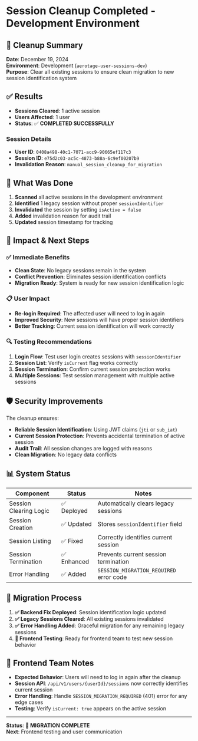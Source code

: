 # Session Cleanup Completed - Development Environment

## 🎯 **Cleanup Summary**

**Date**: December 19, 2024  
**Environment**: Development (`aerotage-user-sessions-dev`)  
**Purpose**: Clear all existing sessions to ensure clean migration to new session identification system

## ✅ **Results**

- **Sessions Cleared**: 1 active session
- **Users Affected**: 1 user
- **Status**: ✅ **COMPLETED SUCCESSFULLY**

### Session Details
- **User ID**: `0408a498-40c1-7071-acc9-90665ef117c3`
- **Session ID**: `e75d2c03-ac5c-4873-b88a-6c9ef00207b9`
- **Invalidation Reason**: `manual_session_cleanup_for_migration`

## 🔧 **What Was Done**

1. **Scanned** all active sessions in the development environment
2. **Identified** 1 legacy session without proper `sessionIdentifier`
3. **Invalidated** the session by setting `isActive = false`
4. **Added** invalidation reason for audit trail
5. **Updated** session timestamp for tracking

## 🚀 **Impact & Next Steps**

### ✅ **Immediate Benefits**
- **Clean State**: No legacy sessions remain in the system
- **Conflict Prevention**: Eliminates session identification conflicts
- **Migration Ready**: System is ready for new session identification logic

### 📋 **User Impact**
- **Re-login Required**: The affected user will need to log in again
- **Improved Security**: New sessions will have proper session identifiers
- **Better Tracking**: Current session identification will work correctly

### 🔍 **Testing Recommendations**
1. **Login Flow**: Test user login creates sessions with `sessionIdentifier`
2. **Session List**: Verify `isCurrent` flag works correctly
3. **Session Termination**: Confirm current session protection works
4. **Multiple Sessions**: Test session management with multiple active sessions

## 🛡️ **Security Improvements**

The cleanup ensures:
- **Reliable Session Identification**: Using JWT claims (`jti` or `sub_iat`)
- **Current Session Protection**: Prevents accidental termination of active session
- **Audit Trail**: All session changes are logged with reasons
- **Clean Migration**: No legacy data conflicts

## 📊 **System Status**

| Component | Status | Notes |
|-----------|--------|-------|
| Session Clearing Logic | ✅ Deployed | Automatically clears legacy sessions |
| Session Creation | ✅ Updated | Stores `sessionIdentifier` field |
| Session Listing | ✅ Fixed | Correctly identifies current session |
| Session Termination | ✅ Enhanced | Prevents current session termination |
| Error Handling | ✅ Added | `SESSION_MIGRATION_REQUIRED` error code |

## 🔄 **Migration Process**

1. **✅ Backend Fix Deployed**: Session identification logic updated
2. **✅ Legacy Sessions Cleared**: All existing sessions invalidated  
3. **✅ Error Handling Added**: Graceful migration for any remaining legacy sessions
4. **🔄 Frontend Testing**: Ready for frontend team to test new session behavior

## 📝 **Frontend Team Notes**

- **Expected Behavior**: Users will need to log in again after the cleanup
- **Session API**: `/api/v1/users/{userId}/sessions` now correctly identifies current session
- **Error Handling**: Handle `SESSION_MIGRATION_REQUIRED` (401) error for any edge cases
- **Testing**: Verify `isCurrent: true` appears on the active session

---

**Status**: 🎉 **MIGRATION COMPLETE**  
**Next**: Frontend testing and user communication 